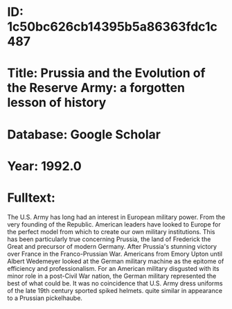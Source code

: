 # ID: 1c50bc626cb14395b5a86363fdc1c487
# Title: Prussia and the Evolution of the Reserve Army: a forgotten lesson of history
# Database: Google Scholar
# Year: 1992.0
# Fulltext:
The U.S. Army has long had an interest in European military power.
From the very founding of the Republic.
American leaders have looked to Europe for the perfect model from which to create our own military institutions.
This has been particularly true concerning Prussia, the land of Frederick the Great and precursor of modern Germany.
After Prussia's stunning victory over France in the Franco-Prussian War.
Americans from Emory Upton until Albert Wedemeyer looked at the German military machine as the epitome of efficiency and professionalism.
For an American military disgusted with its minor role in a post-Civil War nation, the German military represented the best of what could be.
It was no coincidence that U.S. Army dress uniforms of the late 19th century sported spiked helmets.
quite similar in appearance to a Prussian pickelhaube.